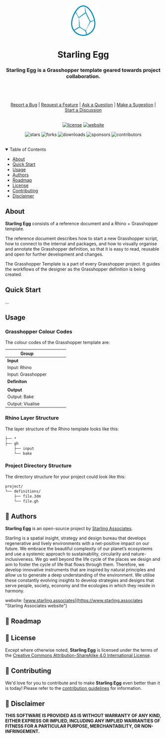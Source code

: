 <header>
<p align="center">
    <img src=".github/images/starling_egg_logo.png" width="20%" height="20%" alt="Starling Egg Logo">
</p>
<h1 align='center' style='border-bottom: none;'>Starling Egg</h1>
<h3 align='center'>Starling Egg is a Grasshopper template geared towards project collaboration.</h3>
</header>

<br/>

<div align="center">
  <a href="https://github.com/starling-cloud/egg/issues/new?assignees=&labels=Needs%3A+Triage+%3Amag%3A%2Ctype%3Abug-suspected&template=bug_report.yml">Report a Bug</a>
  |
  <a href="https://github.com/starling-cloud/egg/issues/new?assignees=&labels=Needs%3A+Triage+%3Amag%3A%2Ctype%3Afeature-request%2CHelp+wanted+%F0%9F%AA%A7&template=feature_request.yml">Request a Feature</a>
  |
  <a href="https://github.com/starling-cloud/egg/issues/new?assignees=&labels=Needs%3A+Triage+%3Amag%3A%2Ctype%3Aquestion&template=question.yml">Ask a Question</a>
  |
  <a href="https://github.com/starling-cloud/egg/issues/new?assignees=&labels=Needs%3A+Triage+%3Amag%3A%2Ctype%3Aenhancement&template=suggestion.yml">Make a Sugestion</a>
  |
  <a href="https://github.com/starling-cloud/egg/discussions">Start a Discussion</a>
</div>

<br/>

<div align="center">

[![license](https://img.shields.io/github/license/starling-cloud/egg?color=green&label=license&style=flat-square)](LICENSE.md)
[![website](https://img.shields.io/website?color=blue&down_color=red&down_message=offline&label=website&style=flat-square&up_color=green&up_message=online&url=https%3A%2F%2Fwww.starling.associates)](https://www.starling.associates)

![stars](https://img.shields.io/github/stars/starling-cloud/egg?color=blue&label=stars&style=flat-square)
![forks](https://img.shields.io/github/forks/starling-cloud/egg?color=blue&label=forks&style=flat-square)
![downloads](https://img.shields.io/github/downloads/starling-cloud/egg/total?color=blue&label=downloads&style=flat-square)
![sponsors](https://img.shields.io/github/sponsors/starling-cloud?color=blue&label=sponsors&style=flat-square)
![contributors](https://img.shields.io/github/contributors/starling-cloud/egg?color=blue&label=contributors&style=flat-square)

</div>

<br/>

<details open="open">
<summary>Table of Contents</summary>

- [About](#about)
- [Quick Start](#quick-start)
- [Usage](#usage)
- [Authors](#authors)
- [Roadmap](#roadmap)
- [License](#license)
- [Contributing](#contributing)
- [Disclaimer](#disclaimer)

</details>


## About


**Starling Egg** consists of a reference document and a Rhino + Grasshopper template.

The reference document describes how to start a new Grasshopper script, how to connect to the internal and packages, and how to visually organise and annotate the Grasshopper definition, so that it is easy to read, reusable and open for further development and changes.

The Grasshopper Template is a part of every Grasshopper project. It guides the workflows of the designer as the Grasshopper definition is being created.


## Quick Start

...


## Usage


### Grasshopper Colour Codes

The colour codes of the Grasshopper template are:


|Group              |   |   |   |   |
|-------------------|---|---|---|---|
|**Input**          |   |   |   |   |
|Input: Rhino       |   |   |   |   |
|Input: Grasshopper |   |   |   |   |
|**Definiton**      |   |   |   |   |
|                   |   |   |   |   |
|**Output**         |   |   |   |   |
|Output: Bake       |   |   |   |   |
|Output: Viualise   |   |   |   |   |


### Rhino Layer Structure

The layer structure of the Rhino template looks like this:

```
├── *
├── gh
    ├── input
    └── bake
```


### Project Directory Structure

The directory structure for your project could look like this:

```
project/
└── definitions/
    ├── file.3dm
    └── file.gh
```


## :pencil: Authors

**Starling Egg** is an open-source project by [Starling Associates](https://www.starling.associates "Starling Associates website").

Starling is a spatial insight, strategy and design bureau that develops regenerative and lively environments with a net-positive impact on our future. We embrace the beautiful complexity of our planet’s ecosystems and use a systemic approach to sustainability, circularity and nature-inclusiveness. We go well beyond the life cycle of the places we design and aim to foster the cycle of life that flows through them. Therefore, we develop innovative instruments that are inspired by natural principles and allow us to generate a deep understanding of the environment. We utilise these constantly evolving insights to develop strategies and designs that serve people, society, economy and the ecologies in which they reside in harmony.

website: [www.starling.associates](https://www.starling.associates "Starling Associates website")


## :checkered_flag: Roadmap


## :key: License

Except where otherwise noted, **Starling Egg** is licensed under the terms of the [Creative Commons Attribution-ShareAlike 4.0 International License](https://creativecommons.org/licenses/by-sa/4.0/ "Creative Commons Attribution-ShareAlike 4.0 International License").


## :busts_in_silhouette: Contributing

We'd love for you to contribute and to make **Starling Egg** even better than it is today!
Please refer to the [contribution guidelines](CONTRIBUTING.md) for information.


## :scroll: Disclaimer

**THIS SOFTWARE IS PROVIDED AS IS WITHOUT WARRANTY OF ANY KIND, EITHER EXPRESS OR IMPLIED, INCLUDING ANY IMPLIED WARRANTIES OF FITNESS FOR A PARTICULAR PURPOSE, MERCHANTABILITY, OR NON-INFRINGEMENT.**
